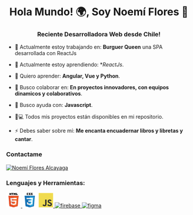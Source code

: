 <h1 align="center">Hola Mundo! 🌍, Soy Noemí Flores 🦋 </h1>
<h3 align="center">Reciente Desarrolladora Web desde Chile!</h3>

- 🔭 Actualmente estoy trabajando en: **Burguer Queen** una SPA desarrollada con ReactJs

- 🌱 Actualmente estoy aprendiendo: **ReactJs*.

- 🤖 Quiero aprender: **Angular, Vue y Python**.

- 👯 Busco colaborar en: **En proyectos innovadores, con equipos dinamicos y colaborativos**.

- 🤝 Busco ayuda con: **Javascript**.

- 👨💻 Todos mis proyectos están disponibles en mi repositorio.

- ⚡ Debes saber sobre mí:  **Me encanta encuadernar libros y libretas y cantar**.

<h3 align="left">Contactame</h3>
<p align="left">
<a href="https://www.linkedin.com/in/noemifloresalcayaga//" target="blank"><img align="center" src="https://raw.githubusercontent.com/rahuldkjain/github-profile-readme-generator/master/src/images/icons/Social/linked-in-alt.svg" alt="Noemí Flores Alcayaga" height="30" width="40" /></a>
</p>

<h3 align="left">Lenguajes y Herramientas:</h3>
<p align="left"> <a href="https://www.w3schools.com/css/" target="_blank" rel="noreferrer"><a href="https://www.w3.org/html/" target="_blank" rel="noreferrer"> <img src="https://raw.githubusercontent.com/devicons/devicon/master/icons/html5/html5-original-wordmark.svg" alt="html5" width="40" height="40"/> </a><img src="https://raw.githubusercontent.com/devicons/devicon/master/icons/css3/css3-original-wordmark.svg" alt="css3" width="40" height="40"/> </a><a href="https://developer.mozilla.org/en-US/docs/Web/JavaScript" target="_blank" rel="noreferrer"> <img src="https://raw.githubusercontent.com/devicons/devicon/master/icons/javascript/javascript-original.svg" alt="javascript" width="40" height="40"/> </a>
<a href="https://firebase.google.com/" target="_blank" rel="noreferrer"> <img src="https://www.vectorlogo.zone/logos/firebase/firebase-icon.svg" alt="firebase" width="40" height="40"/> </a> <a href="https://www.figma.com/" target="_blank" rel="noreferrer"> <img src="https://www.vectorlogo.zone/logos/figma/figma-icon.svg" alt="figma" width="40" height="40"/> </a></p>


